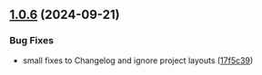 ## [1.0.6](https://github.com/AdamBebko/UnitySkyboxCreator/compare/release/1.0.5...release/1.0.6) (2024-09-21)


### Bug Fixes

* small fixes to Changelog and ignore project layouts ([17f5c39](https://github.com/AdamBebko/UnitySkyboxCreator/commit/17f5c39eb5d2b302dc5ff9f729e97ba916502b67))
